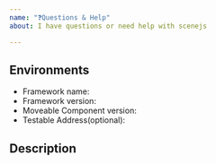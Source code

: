 ```yaml
---
name: "❓Questions & Help"
about: I have questions or need help with scenejs

---
```



## Environments
* Framework name:
* Framework version:
* Moveable Component version:
* Testable Address(optional):

## Description
<!-- Let me know your situation -->
